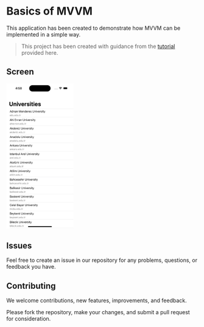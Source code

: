 # Basics of MVVM

This application has been created to demonstrate how MVVM can be implemented in a simple way.

> This project has been created with guidance from the [tutorial](https://www.udemy.com/course/swift-5-ios-16-mvvm-detail-course-no-storyboard-free/) provided here.

## Screen

<img src="./assets/screen.png" style="width: 35%">

## Issues

Feel free to create an issue in our repository for any problems, questions, or feedback you have.

## Contributing

We welcome contributions, new features, improvements, and feedback.

Please fork the repository, make your changes, and submit a pull request for consideration.
